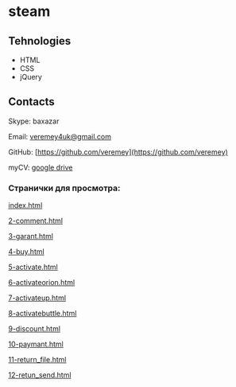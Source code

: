 # steam

## Tehnologies

* HTML
* CSS
* jQuery

## Contacts

Skype: baxazar

Email: [veremey4uk@gmail.com](mailto:veremey4uk@gmail.com)

GitHub: [https://github.com/veremey](https://github.com/veremey)

myCV:  [google drive](https://drive.google.com/open?id=1TK9mt61RCe0p68Jt_lBX8pRnAtXPieYcpJr0OF9VwT0)

### Странички для просмотра:

[index.html](http://veremey.github.io/steam/)

[2-comment.html](http://veremey.github.io/steam/2-comment.html)

[3-garant.html](http://veremey.github.io/steam/3-garant.html)

[4-buy.html](http://veremey.github.io/steam/4-buy.html)

[5-activate.html](http://veremey.github.io/steam/5-activate.html)

[6-activateorion.html](http://veremey.github.io/steam/6-activateorion.html)

[7-activateup.html](http://veremey.github.io/steam/7-activateup.html)

[8-activatebuttle.html](http://veremey.github.io/steam/8-activatebuttle.html)

[9-discount.html](http://veremey.github.io/steam/9-discount.html)

[10-paymant.html](http://veremey.github.io/steam/10-paymant.html)

[11-return_file.html](http://veremey.github.io/steam/11-return_file.html)

[12-retun_send.html](http://veremey.github.io/steam/12-retun_send.html)

